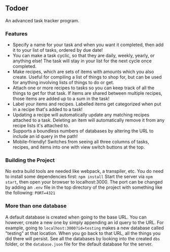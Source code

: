 ## Todoer
An advanced task tracker program.

### Features
 * Specify a name for your task and when you want it completed, then add it to your list of tasks, ordered by due date!
 * You can make a task cyclic, so that they are daily, weekly, yearly, or anything else! The task will stay in your list for the next cycle once completed.
 * Make recipes, which are sets of items with amounts which you also create. Useful for compiling a list of things to shop for, but can be used for anything involving lists of things to do or get.
 * Attach one or more recipes to tasks so you can keep track of all the things to get for that task. If items are shared between multiple recipes, those items are added up to a sum in the task!
 * Label your items and recipes. Labelled items get categorized when put in a recipe that's added to a task!
 * Updating a recipe will automatically update any matching recipes attached to a task. Deleting an item will automatically remove it from any recipe lists it's attached to.
 * Supports a boundless numbers of databases by altering the URL to include an id query in the path!
 * Mobile-friendly! Switches from seeing all three columns of tasks, recipes, and items into one with view switch buttons at the top.

### Building the Project
No extra build tools are needed like webpack, a transpiler, etc. You do need to install some dependencies first: `npm install`
Start the server via `npm start`, then open your browser to localhost:3000. The port can be changed by adding an `.env` file in the top directory of the project with something like the following: `PORT=4321`

### More than one database
A default database is created when going to the base URL. You can however, create a new one by simply appending an id query to the URL. For example, going to `localhost:3000?id=testing` makes a new database called "testing" at that location. When you go back to that URL, all the things you did there will persist. See all the databases by looking into the created `dbs` folder, or the `database.json` file for the default database for the server.